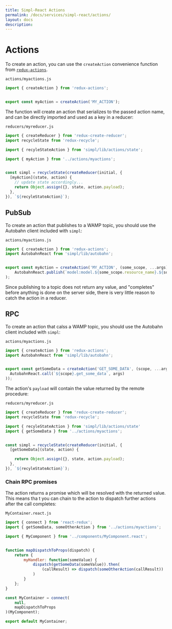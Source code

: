 ```yaml
---
title: Simpl-React Actions
permalink: /docs/services/simpl-react/actions/
layout: docs
description:
---
```


# Actions

To create an action, you can use the `createAction` convenience function from [`redux-actions`](https://github.com/acdlite/redux-actions).

`actions/myactions.js`
```js
import { createAction } from 'redux-actions';


export const myAction = createAction('MY_ACTION');
```

The function will create an action that serializes to the passed action name, and can be directly imported and used as a key in a reducer:


`reducers/myreducer.js`
```js
import { createReducer } from 'redux-create-reducer';
import recycleState from 'redux-recycle';

import { recyleStateAction } from 'simpl/lib/actions/state';

import { myAction } from '../actions/myactions';


const simpl = recycleState(createReducer(initial, {
  [myAction](state, action) {
    // update state accordingly...
    return Object.assign({}, state, action.payload);
  },
}), `${recyleStateAction}`);
```

## PubSub

To create an action that publishes to a WAMP topic, you should use the Autobahn client included with `simpl`:

`actions/myactions.js`
```js
import { createAction } from 'redux-actions';
import AutobahnReact from 'simpl/lib/autobahn';


export const myAction = createAction('MY_ACTION', (some_scope, ...args) =>
    AutobahnReact.publish(`model:model.${some_scope.resource_name}.${some_scope.id}.topic_name`, args)
);
```

Since publishing to a topic does not return any value, and "completes" before anything is done on the server side, there is very little reason to catch the action in a reducer.

## RPC

To create an action that calss a WAMP topic, you should use the Autobahn client included with `simpl`:

`actions/myactions.js`
```js
import { createAction } from 'redux-actions';
import AutobahnReact from 'simpl/lib/autobahn';


export const getSomeData = createAction('GET_SOME_DATA', (scope, ...args) => (
  AutobahnReact.call(`${scope}.get_some_data`, args)
));
```

The action's `payload` will contain the value returned by the remote procedure:

`reducers/myreducer.js`
```js
import { createReducer } from 'redux-create-reducer';
import recycleState from 'redux-recycle';

import { recyleStateAction } from 'simpl/lib/actions/state'
import { getSomeData } from '../actions/myactions';


const simpl = recycleState(createReducer(initial, {
  [getSomeData](state, action) {

    return Object.assign({}, state, action.payload);
  },
}), `${recyleStateAction}`);
```

### Chain RPC promises

The action returns a promise which will be resolved with the returned value. This means tha t you can chain to the action to dispatch further actions after the call completes:

`MyContainer.react.js`
```js
import { connect } from 'react-redux';
import { getSomeData, someOtherAction } from '../actions/myactions';

import { MyComponent } from '../components/MyComponent.react';


function mapDispatchToProps(dispatch) {
    return {
        myHandler: function(someValue) {
            dispatch(getSomeData(someValue)).then(
                (callResult) => dispatch(someOtherAction(callResult))
            )
        }
    };
}

const MyContainer = connect(
    null,
    mapDispatchToProps
)(MyComponent);

export default MyContainer;
```
